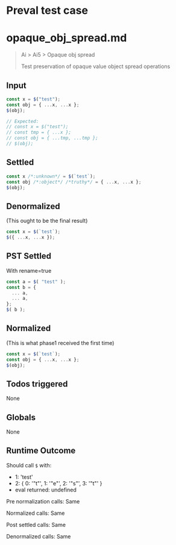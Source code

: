 # Preval test case

# opaque_obj_spread.md

> Ai > Ai5 > Opaque obj spread
>
> Test preservation of opaque value object spread operations

## Input

`````js filename=intro
const x = $("test");
const obj = { ...x, ...x };
$(obj);

// Expected:
// const x = $("test");
// const tmp = { ...x };
// const obj = { ...tmp, ...tmp };
// $(obj);
`````


## Settled


`````js filename=intro
const x /*:unknown*/ = $(`test`);
const obj /*:object*/ /*truthy*/ = { ...x, ...x };
$(obj);
`````


## Denormalized
(This ought to be the final result)

`````js filename=intro
const x = $(`test`);
$({ ...x, ...x });
`````


## PST Settled
With rename=true

`````js filename=intro
const a = $( "test" );
const b = {
  ... a,
  ... a,
};
$( b );
`````


## Normalized
(This is what phase1 received the first time)

`````js filename=intro
const x = $(`test`);
const obj = { ...x, ...x };
$(obj);
`````


## Todos triggered


None


## Globals


None


## Runtime Outcome


Should call `$` with:
 - 1: 'test'
 - 2: { 0: '"t"', 1: '"e"', 2: '"s"', 3: '"t"' }
 - eval returned: undefined

Pre normalization calls: Same

Normalized calls: Same

Post settled calls: Same

Denormalized calls: Same
